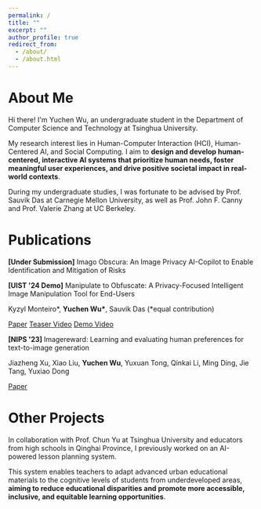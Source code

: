 ```yaml
---
permalink: /
title: ""
excerpt: ""
author_profile: true
redirect_from: 
  - /about/
  - /about.html
---
```


<span class='anchor' id='about-me'></span>

<h1 style="border: 0;">About Me</h1>

Hi there! I'm Yuchen Wu, an undergraduate student in the Department of Computer Science and Technology at Tsinghua University. 

My research interest lies in Human-Computer Interaction (HCI), Human-Centered AI, and Social Computing. I aim to <b>design and develop human-centered, interactive AI systems that prioritize human needs, foster meaningful user experiences, and drive positive societal impact in real-world contexts</b>.

During my undergraduate studies, I was fortunate to be advised by <a href="https://sauvik.me" style="text-decoration: none;">Prof. Sauvik Das</a> at Carnegie Mellon University, as well as <a href="https://www2.eecs.berkeley.edu/Faculty/Homepages/canny.html" style="text-decoration: none;">Prof. John F. Canny</a> and <a href="https://haas.berkeley.edu/faculty/valerie-zhang/" style="text-decoration: none;"> Prof. Valerie Zhang</a> at UC Berkeley.

<!-- # 🔥 News
- *2022.02*: &nbsp;🎉🎉 Lorem ipsum dolor sit amet, consectetur adipiscing elit. Vivamus ornare aliquet ipsum, ac tempus justo dapibus sit amet. 
- *2022.02*: &nbsp;🎉🎉 Lorem ipsum dolor sit amet, consectetur adipiscing elit. Vivamus ornare aliquet ipsum, ac tempus justo dapibus sit amet.  -->

<!-- 📝 Publications -->
<span class='anchor' id='publications'></span>

<h1 style="border: 0">Publications</h1>

<div class='paper-box'>
<p class='paper-title'><b>[Under Submission]</b> Imago Obscura: An Image Privacy AI-Copilot to Enable Identification and Mitigation of Risks</p>
</div>

<div class='paper-box'>
<p class='paper-title'><b>[UIST '24 Demo]</b> Manipulate to Obfuscate: A Privacy-Focused Intelligent Image Manipulation Tool for End-Users</p>
<p class='paper-author'>Kyzyl Monteiro*, <b>Yuchen Wu*</b>, Sauvik Das (*equal contribution)</p>
<a href="https://doi.org/10.1145/3672539.3686778" class='paper-link'>Paper</a>
<a href="https://youtu.be/WAKPAew2X0M" class="paper-link">Teaser Video</a>
<a href="https://youtu.be/F7omBmMEDYU" class="paper-link">Demo Video</a>
</div>

<div class='paper-box' style="border: 0">
<p class='paper-title'><b>[NIPS '23] </b> Imagereward: Learning and evaluating human preferences for text-to-image generation</p>
<p class='paper-author'>Jiazheng Xu, Xiao Liu, <b>Yuchen Wu</b>, Yuxuan Tong, Qinkai Li, Ming Ding, Jie Tang, Yuxiao Dong</p>
<a href="https://proceedings.neurips.cc/paper_files/paper/2023/hash/33646ef0ed554145eab65f6250fab0c9-Abstract-Conference.html" class="paper-link">Paper</a>
</div>

<h1 style="border: 0">Other Projects</h1>
In collaboration with <a href="https://pi.cs.tsinghua.edu.cn/lab/people/ChunYu/" style="text-decoration: none;">Prof. Chun Yu</a> at Tsinghua University and educators from  high schools in Qinghai Province, I previously worked on an AI-powered lesson planning system. 

This system enables teachers to adapt advanced urban educational materials to the cognitive levels of students from underdeveloped areas, <b>aiming to reduce educational disparities and promote more accessible, inclusive, and equitable learning opportunities</b>.


<!-- # 💬 Invited Talks -->

<!-- # 💻 Internships -->